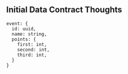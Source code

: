 ## Initial Data Contract Thoughts
```
event: {
  id: uuid,
  name: string,
  points: {
    first: int,
    second: int,
    third: int,
  }
}
```